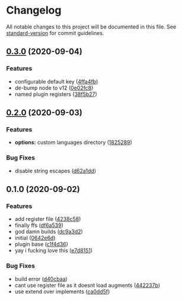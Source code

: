 # Changelog

All notable changes to this project will be documented in this file. See [standard-version](https://github.com/conventional-changelog/standard-version) for commit guidelines.

## [0.3.0](https://github.com/SapphireCommunityPlugins/localization/compare/v0.2.0...v0.3.0) (2020-09-04)


### Features

* configurable default key ([4ffa4fb](https://github.com/SapphireCommunityPlugins/localization/commit/4ffa4fb2d6d7df11c7ca68228224b2ba998ca5e8))
* de-bump node to v12 ([0e02fc8](https://github.com/SapphireCommunityPlugins/localization/commit/0e02fc8cafa14b4bce85017869d43a74eed0ebfb))
* named plugin registers ([38f5b27](https://github.com/SapphireCommunityPlugins/localization/commit/38f5b279ee0d2746d47b0d56ddecc74fd8a718ea))

## [0.2.0](https://github.com/SapphireCommunityPlugins/localization/compare/v0.1.0...v0.2.0) (2020-09-03)


### Features

* **options:** custom languages directory ([1825289](https://github.com/SapphireCommunityPlugins/localization/commit/18252894a73a82bc7c0e50addabdf163fa558489))


### Bug Fixes

* disable string escapes ([d62a1dd](https://github.com/SapphireCommunityPlugins/localization/commit/d62a1dd8263c8edaf97bc29bb9d9ac99bccd3161))

## 0.1.0 (2020-09-02)


### Features

* add register file ([4238c58](https://github.com/SapphireCommunityPlugins/localization/commit/4238c5839c8013287e3397f01c6c060961fc679e))
* finally ffs ([df6a539](https://github.com/SapphireCommunityPlugins/localization/commit/df6a5399cefae816ff77209e2952e41580e209de))
* god damn builds ([dc9a3d2](https://github.com/SapphireCommunityPlugins/localization/commit/dc9a3d2f57b62ded282904c98fbf026b1ea8f45c))
* initial ([0642e6d](https://github.com/SapphireCommunityPlugins/localization/commit/0642e6d1e231607f343ee36db3590ec36861b827))
* plugin base ([c1f4d36](https://github.com/SapphireCommunityPlugins/localization/commit/c1f4d36432d7f14ed6e36cd8e8e4bd5a05e034e0))
* yay i fucking love this ([e7d8151](https://github.com/SapphireCommunityPlugins/localization/commit/e7d8151eda531b4b7b47740530a197080cee418b))


### Bug Fixes

* build error ([d40cbaa](https://github.com/SapphireCommunityPlugins/localization/commit/d40cbaa3174793ff9f1f34e6d26d18ed938501d5))
* cant use register file as it doesnt load augments ([442237b](https://github.com/SapphireCommunityPlugins/localization/commit/442237b34d89256ef51bee7c956494c690760b42))
* use extend over implements ([ca0dd5f](https://github.com/SapphireCommunityPlugins/localization/commit/ca0dd5f6babb2e627f945e0a15be150d4067ddcd))

